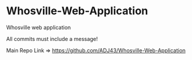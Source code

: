 # Whosville-Web-Application
Whosville web application

All commits must include a message! 

Main Repo Link => https://github.com/ADJ43/Whosville-Web-Application
